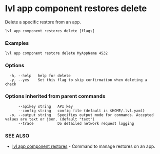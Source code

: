 # lvl app component restores delete

Delete a specific restore from an app.

```
lvl app component restores delete [flags]
```

### Examples

```
lvl app component restore delete MyAppName 4532
```

### Options

```
  -h, --help   help for delete
  -y, --yes    Set this flag to skip confirmation when deleting a check
```

### Options inherited from parent commands

```
      --apikey string   API key
      --config string   config file (default is $HOME/.lvl.yaml)
  -o, --output string   Specifies output mode for commands. Accepted values are text or json. (default "text")
      --trace           Do detailed network request logging
```

### SEE ALSO

* [lvl app component restores](lvl_app_component_restores.md)	 - Command to manage restores on an app.


